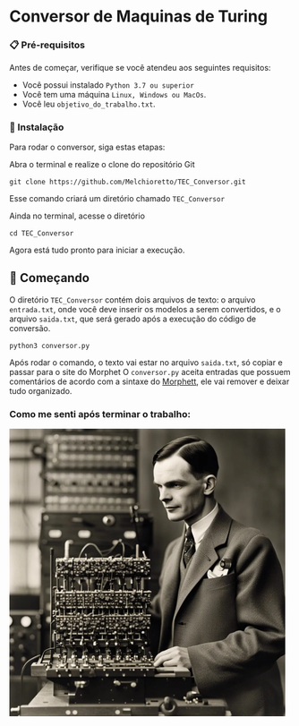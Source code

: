# Conversor de Maquinas de Turing


### 📋 Pré-requisitos

Antes de começar, verifique se você atendeu aos seguintes requisitos:
* Você possui instalado `Python 3.7 ou superior`
* Você tem uma máquina `Linux, Windows ou MacOs`.
* Você leu `objetivo_do_trabalho.txt`.

### 🔧 Instalação

Para rodar o conversor, siga estas etapas:

Abra o terminal e realize o clone do repositório Git
```
git clone https://github.com/Melchioretto/TEC_Conversor.git
```
Esse comando criará um diretório chamado `TEC_Conversor`

Ainda no terminal, acesse o diretório
```
cd TEC_Conversor
```
Agora está tudo pronto para iniciar a execução.

## 🚀 Começando

O diretório `TEC_Conversor` contém dois arquivos de texto: o arquivo `entrada.txt`, onde você deve inserir os modelos a serem convertidos, e o arquivo `saida.txt`, que será gerado após a execução do código de conversão.
```
python3 conversor.py
```
Após rodar o comando, o texto vai estar no arquivo `saida.txt`, só copiar e passar para o site do Morphet 
O `conversor.py` aceita entradas que possuem comentários de acordo com a sintaxe do [Morphett](http://morphett.info/turing/turing.html), ele vai remover e deixar tudo organizado.

### Como me senti após terminar o trabalho:
![](img/machine.png)

